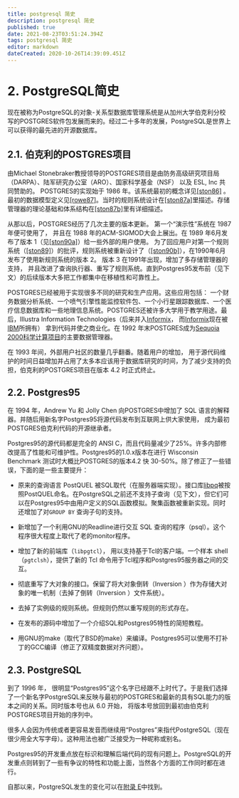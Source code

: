```yaml
---
title: postgresql 简史
description: postgresql 简史
published: true
date: 2021-08-23T03:51:24.394Z
tags: postgresql 简史
editor: markdown
dateCreated: 2020-10-26T14:39:09.451Z
---
```


# 2. PostgreSQL简史



现在被称为PostgreSQL的对象-关系型数据库管理系统是从加州大学伯克利分校写的POSTGRES软件包发展而来的。经过二十多年的发展，PostgreSQL是世界上可以获得的最先进的开源数据库。

## 2.1. 伯克利的POSTGRES项目

由Michael Stonebraker教授领导的POSTGRES项目是由防务高级研究项目局（DARPA）、陆军研究办公室（ARO）、国家科学基金（NSF） 以及 ESL, Inc 共同赞助的。 POSTGRES的实现始于 1986 年。该系统最初的概念详见[\[ston86\]](biblio#STON86) 。 最初的数据模型定义见[\[rowe87\]](biblio#ROWE87)。当时的规则系统设计在[\[ston87a\]](biblio#STON87A)里描述。存储管理器的理论基础和体系结构在[\[ston87b\]](biblio#STON87B)里有详细描述。

从那以后，POSTGRES经历了几次主要的版本更新。 第一个“演示性”系统在 1987 年便可使用了， 并且在 1988 年的ACM-SIGMOD大会上展出。在 1989 年6月发布了版本 1（见[\[ston90a\]](biblio#STON90A)）给一些外部的用户使用。 为了回应用户对第一个规则系统（[\[ston89\]](biblio#STON89)）的批评，规则系统被重新设计了（[\[ston90b\]](biblio#STON90B)），在1990年6月发布了使用新规则系统的版本 2。 版本 3 在1991年出现，增加了多存储管理器的支持， 并且改进了查询执行器、重写了规则系统。直到Postgres95发布前（见下文）的后续版本大多把工作都集中在移植性和可靠性上。

POSTGRES已经被用于实现很多不同的研究和生产应用。这些应用包括： 一个财务数据分析系统、一个喷气引擎性能监控软件包、一个小行星跟踪数据库、一个医疗信息数据库和一些地理信息系统。POSTGRES还被许多大学用于教学用途。最后，Illustra Information Technologies（后来并入[Informix](https://www.ibm.com/analytics/informix)， 而[Informix](https://www.ibm.com/analytics/informix)现在被[IBM](https://www.ibm.com/)所拥有） 拿到代码并使之商业化。在 1992 年末POSTGRES成为[Sequoia 2000科学计算项目](http://meteora.ucsd.edu/s2k/s2k_home.html)的主要数据管理器。

在 1993 年间，外部用户社区的数量几乎翻番。随着用户的增加， 用于源代码维护的时间日益增加并占用了太多本应该用于数据库研究的时间，为了减少支持的负担，伯克利的POSTGRES项目在版本 4.2 时正式终止。

## 2.2. Postgres95

在 1994 年，Andrew Yu 和 Jolly Chen 向POSTGRES中增加了 SQL 语言的解释器。并随后用新名字Postgres95将源代码发布到互联网上供大家使用， 成为最初POSTGRES伯克利代码的开源继承者。

Postgres95的源代码都是完全的 ANSI C，而且代码量减少了25%。许多内部修改提高了性能和可维护性。Postgres95的1.0.x版本在进行 Wisconsin Benchmark 测试时大概比POSTGRES的版本4.2 快 30-50%。除了修正了一些错误，下面的是一些主要提升：

- 原来的查询语言 PostQUEL 被SQL取代（在服务器端实现）。接口库[libpq](libpq "第 33 章 libpq - C 库")被按照PostQUEL命名。在PostgreSQL之前还不支持子查询（见下文），但它们可以在Postgres95中由用户定义的SQL函数模拟。聚集函数被重新实现。同时还增加了对`GROUP BY` 查询子句的支持。
    
- 新增加了一个利用GNU的Readline进行交互 SQL 查询的程序（psql）。这个程序很大程度上取代了老的monitor程序。
    
- 增加了新的前端库（`libpgtcl`）， 用以支持基于Tcl的客户端。一个样本 shell（`pgtclsh`），提供了新的 Tcl 命令用于Tcl程序和Postgres95服务器之间的交互。
    
- 彻底重写了大对象的接口。保留了将大对象倒转（Inversion ）作为存储大对象的唯一机制（去掉了倒转（Inversion ）文件系统）。
    
- 去掉了实例级的规则系统。但规则仍然以重写规则的形式存在。
    
- 在发布的源码中增加了一个介绍SQL和Postgres95特性的简短教程。
    
- 用GNU的make（取代了BSD的make）来编译。Postgres95可以使用不打补丁的GCC编译（修正了双精度数据对齐问题）。
    

## 2.3. PostgreSQL

到了 1996 年， 很明显“Postgres95”这个名字已经跟不上时代了。于是我们选择了一个新名字PostgreSQL来反映与最初的POSTGRES和最新的具有SQL能力的版本之间的关系。同时版本号也从 6.0 开始， 将版本号放回到最初由伯克利POSTGRES项目开始的序列中。

很多人会因为传统或者更容易发音而继续用“Postgres”来指代PostgreSQL（现在很少用全大写字母）。这种用法也被广泛接受为一种昵称或别名。

Postgres95的开发重点放在标识和理解后端代码的现有问题上。PostgreSQL的开发重点则转到了一些有争议的特性和功能上面，当然各个方面的工作同时都在进行。

自那以来，PostgreSQL发生的变化可以在[附录 E](release "附录 E. 版本说明")中找到。
